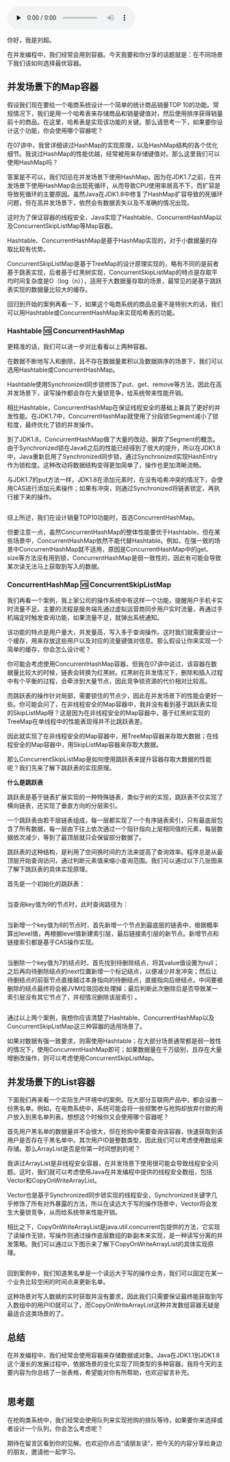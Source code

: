 <audio id="audio" title="17 | 并发容器的使用：识别不同场景下最优容器" controls="" preload="none"><source id="mp3" src="https://static001.geekbang.org/resource/audio/df/01/df2bbeb666b36cc6413bc1ba09fd5c01.mp3"></audio>

你好，我是刘超。

在并发编程中，我们经常会用到容器。今天我要和你分享的话题就是：在不同场景下我们该如何选择最优容器。

## 并发场景下的Map容器

假设我们现在要给一个电商系统设计一个简单的统计商品销量TOP 10的功能。常规情况下，我们是用一个哈希表来存储商品和销量键值对，然后使用排序获得销量前十的商品。在这里，哈希表是实现该功能的关键。那么请思考一下，如果要你设计这个功能，你会使用哪个容器呢？

在07讲中，我曾详细讲过HashMap的实现原理，以及HashMap结构的各个优化细节。我说过HashMap的性能优越，经常被用来存储键值对。那么这里我们可以使用HashMap吗？

答案是不可以，我们切忌在并发场景下使用HashMap。因为在JDK1.7之前，在并发场景下使用HashMap会出现死循环，从而导致CPU使用率居高不下，而扩容是导致死循环的主要原因。虽然Java在JDK1.8中修复了HashMap扩容导致的死循环问题，但在高并发场景下，依然会有数据丢失以及不准确的情况出现。

这时为了保证容器的线程安全，Java实现了Hashtable、ConcurrentHashMap以及ConcurrentSkipListMap等Map容器。

Hashtable、ConcurrentHashMap是基于HashMap实现的，对于小数据量的存取比较有优势。

ConcurrentSkipListMap是基于TreeMap的设计原理实现的，略有不同的是前者基于跳表实现，后者基于红黑树实现，ConcurrentSkipListMap的特点是存取平均时间复杂度是O（log（n）），适用于大数据量存取的场景，最常见的是基于跳跃表实现的数据量比较大的缓存。

回归到开始的案例再看一下，如果这个电商系统的商品总量不是特别大的话，我们可以用Hashtable或ConcurrentHashMap来实现哈希表的功能。

### Hashtable 🆚 ConcurrentHashMap

更精准的话，我们可以进一步对比看看以上两种容器。

在数据不断地写入和删除，且不存在数据量累积以及数据排序的场景下，我们可以选用Hashtable或ConcurrentHashMap。

Hashtable使用Synchronized同步锁修饰了put、get、remove等方法，因此在高并发场景下，读写操作都会存在大量锁竞争，给系统带来性能开销。

相比Hashtable，ConcurrentHashMap在保证线程安全的基础上兼具了更好的并发性能。在JDK1.7中，ConcurrentHashMap就使用了分段锁Segment减小了锁粒度，最终优化了锁的并发操作。

到了JDK1.8，ConcurrentHashMap做了大量的改动，摒弃了Segment的概念。由于Synchronized锁在Java6之后的性能已经得到了很大的提升，所以在JDK1.8中，Java重新启用了Synchronized同步锁，通过Synchronized实现HashEntry作为锁粒度。这种改动将数据结构变得更加简单了，操作也更加清晰流畅。

与JDK1.7的put方法一样，JDK1.8在添加元素时，在没有哈希冲突的情况下，会使用CAS进行添加元素操作；如果有冲突，则通过Synchronized将链表锁定，再执行接下来的操作。

<img src="https://static001.geekbang.org/resource/image/42/92/42b1a374f1d35789024291a4141d6192.png" alt="">

综上所述，我们在设计销量TOP10功能时，首选ConcurrentHashMap。

但要注意一点，虽然ConcurrentHashMap的整体性能要优于Hashtable，但在某些场景中，ConcurrentHashMap依然不能代替Hashtable。例如，在强一致的场景中ConcurrentHashMap就不适用，原因是ConcurrentHashMap中的get、size等方法没有用到锁，ConcurrentHashMap是弱一致性的，因此有可能会导致某次读无法马上获取到写入的数据。

### ConcurrentHashMap 🆚 ConcurrentSkipListMap

我们再看一个案例，我上家公司的操作系统中有这样一个功能，提醒用户手机卡实时流量不足。主要的流程是服务端先通过虚拟运营商同步用户实时流量，再通过手机端定时触发查询功能，如果流量不足，就弹出系统通知。

该功能的特点是用户量大，并发量高，写入多于查询操作。这时我们就需要设计一个缓存，用来存放这些用户以及对应的流量键值对信息。那么假设让你来实现一个简单的缓存，你会怎么设计呢？

你可能会考虑使用ConcurrentHashMap容器，但我在07讲中说过，该容器在数据量比较大的时候，链表会转换为红黑树。红黑树在并发情况下，删除和插入过程中有个平衡的过程，会牵涉到大量节点，因此竞争锁资源的代价相对比较高。

而跳跃表的操作针对局部，需要锁住的节点少，因此在并发场景下的性能会更好一些。你可能会问了，在非线程安全的Map容器中，我并没有看到基于跳跃表实现的SkipListMap呀？这是因为在非线程安全的Map容器中，基于红黑树实现的TreeMap在单线程中的性能表现得并不比跳跃表差。

因此就实现了在非线程安全的Map容器中，用TreeMap容器来存取大数据；在线程安全的Map容器中，用SkipListMap容器来存取大数据。

那么ConcurrentSkipListMap是如何使用跳跃表来提升容器存取大数据的性能呢？我们先来了解下跳跃表的实现原理。

**什么是跳跃表**

跳跃表是基于链表扩展实现的一种特殊链表，类似于树的实现，跳跃表不仅实现了横向链表，还实现了垂直方向的分层索引。

一个跳跃表由若干层链表组成，每一层都实现了一个有序链表索引，只有最底层包含了所有数据，每一层由下往上依次通过一个指针指向上层相同值的元素，每层数据依次减少，等到了最顶层就只会保留部分数据了。

跳跃表的这种结构，是利用了空间换时间的方法来提高了查询效率。程序总是从最顶层开始查询访问，通过判断元素值来缩小查询范围。我们可以通过以下几张图来了解下跳跃表的具体实现原理。

首先是一个初始化的跳跃表：

<img src="https://static001.geekbang.org/resource/image/42/80/42f26c3109f56803a8f19bf7fb181c80.jpg" alt="">

当查询key值为9的节点时，此时查询路径为：

<img src="https://static001.geekbang.org/resource/image/21/eb/21b0cc4361d662642bddbaf773931feb.jpg" alt="">

当新增一个key值为8的节点时，首先新增一个节点到最底层的链表中，根据概率算出level值，再根据level值新建索引层，最后链接索引层的新节点。新增节点和链接索引都是基于CAS操作实现。

<img src="https://static001.geekbang.org/resource/image/d8/1f/d8de8217c34be6af856773b63c7b7e1f.jpg" alt="">

当删除一个key值为7的结点时，首先找到待删除结点，将其value值设置为null；之后再向待删除结点的next位置新增一个标记结点，以便减少并发冲突；然后让待删结点的前驱节点直接越过本身指向的待删结点，直接指向后继结点，中间要被删除的结点最终将会被JVM垃圾回收处理掉；最后判断此次删除后是否导致某一索引层没有其它节点了，并视情况删除该层索引 。

<img src="https://static001.geekbang.org/resource/image/a7/11/a76f5f8f4fcf23a6f0785d0412bfb911.jpg" alt="">

通过以上两个案例，我想你应该清楚了Hashtable、ConcurrentHashMap以及ConcurrentSkipListMap这三种容器的适用场景了。

如果对数据有强一致要求，则需使用Hashtable；在大部分场景通常都是弱一致性的情况下，使用ConcurrentHashMap即可；如果数据量在千万级别，且存在大量增删改操作，则可以考虑使用ConcurrentSkipListMap。

## 并发场景下的List容器

下面我们再来看一个实际生产环境中的案例。在大部分互联网产品中，都会设置一份黑名单。例如，在电商系统中，系统可能会将一些频繁参与抢购却放弃付款的用户放入到黑名单列表。想想这个时候你又会使用哪个容器呢？

首先用户黑名单的数据量并不会很大，但在抢购中需要查询该容器，快速获取到该用户是否存在于黑名单中。其次用户ID是整数类型，因此我们可以考虑使用数组来存储。那么ArrayList是否是你第一时间想到的呢？

我讲过ArrayList是非线程安全容器，在并发场景下使用很可能会导致线程安全问题。这时，我们就可以考虑使用Java在并发编程中提供的线程安全数组，包括Vector和CopyOnWriteArrayList。

Vector也是基于Synchronized同步锁实现的线程安全，Synchronized关键字几乎修饰了所有对外暴露的方法，所以在读远大于写的操作场景中，Vector将会发生大量锁竞争，从而给系统带来性能开销。

相比之下，CopyOnWriteArrayList是java.util.concurrent包提供的方法，它实现了读操作无锁，写操作则通过操作底层数组的新副本来实现，是一种读写分离的并发策略。我们可以通过以下图示来了解下CopyOnWriteArrayList的具体实现原理。

<img src="https://static001.geekbang.org/resource/image/4a/eb/4a7e3d6b77645b3258ba1680aa8087eb.jpg" alt="">

回到案例中，我们知道黑名单是一个读远大于写的操作业务，我们可以固定在某一个业务比较空闲的时间点来更新名单。

这种场景对写入数据的实时获取并没有要求，因此我们只需要保证最终能获取到写入数组中的用户ID就可以了，而CopyOnWriteArrayList这种并发数组容器无疑是最适合这类场景的了。

## 总结

在并发编程中，我们经常会使用容器来存储数据或对象。Java在JDK1.1到JDK1.8这个漫长的发展过程中，依据场景的变化实现了同类型的多种容器。我将今天的主要内容为你总结了一张表格，希望能对你有所帮助，也欢迎留言补充。

<img src="https://static001.geekbang.org/resource/image/6d/99/6d6371fda6214743d69c54528cd8ff99.jpg" alt="">

## 思考题

在抢购类系统中，我们经常会使用队列来实现抢购的排队等待，如果要你来选择或者设计一个队列，你会怎么考虑呢？

期待在留言区看到你的见解。也欢迎你点击“请朋友读”，把今天的内容分享给身边的朋友，邀请他一起学习。


